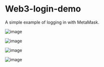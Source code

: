 # Web3-login-demo
A simple example of logging in with MetaMask.

![image](https://github.com/user-attachments/assets/48adf7d8-6505-4ae1-b4e9-ccb7d2b391ea)

![image](https://github.com/user-attachments/assets/01704748-7691-489e-8758-877296b4d246)

![image](https://github.com/user-attachments/assets/a74a3914-9a9a-47c1-90cc-553f564c5e6e)

![image](https://github.com/user-attachments/assets/1aacce88-514d-4417-91bb-fbad6378c551)

